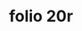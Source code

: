 ---
layout: edition
title: folio 20r
manuscript: Turin, Biblioteca Nazionale, MS N.III.19
sigla: T
iip: t0020r.tif
milestone: 39
---